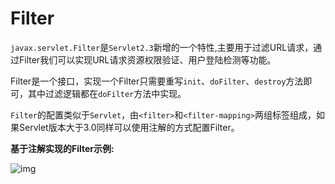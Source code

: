 # Filter

`javax.servlet.Filter`是`Servlet2.3`新增的一个特性,主要用于过滤URL请求，通过Filter我们可以实现URL请求资源权限验证、用户登陆检测等功能。

Filter是一个接口，实现一个Filter只需要重写`init`、`doFilter`、`destroy`方法即可，其中过滤逻辑都在`doFilter`方法中实现。

`Filter`的配置类似于`Servlet`，由`<filter>`和`<filter-mapping>`两组标签组成，如果Servlet版本大于3.0同样可以使用注解的方式配置Filter。

**基于注解实现的Filter示例:**

![img](https://javasec.oss-cn-hongkong.aliyuncs.com/images/18.png)